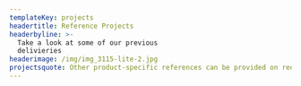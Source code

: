 ```yaml
---
templateKey: projects
headertitle: Reference Projects
headerbyline: >-
  Take a look at some of our previous
  delivieries                                    
headerimage: /img/img_3115-lite-2.jpg
projectsquote: Other product-specific references can be provided on request.
---
```


